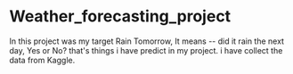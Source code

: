 # Weather_forecasting_project
In this project was my target  Rain Tomorrow, It means -- did it rain the next day, Yes or No? that's things i have predict in my project.
 i have collect the data from  Kaggle.
